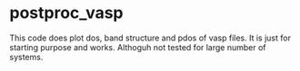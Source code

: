 # postproc_vasp

This code does plot dos, band structure and pdos of vasp files.
It is just for starting purpose and works. Althoguh not tested for large number of systems.
